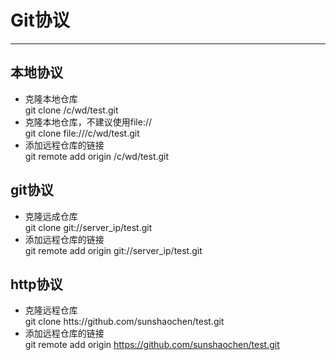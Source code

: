 # Git协议

---
## 本地协议

* 克隆本地仓库   
 git clone /c/wd/test.git
* 克隆本地仓库，不建议使用file://   
 git clone file:///c/wd/test.git
* 添加远程仓库的链接   
  git remote add origin /c/wd/test.git


## git协议

* 克隆远成仓库  
 git clone git://server_ip/test.git
* 添加远程仓库的链接  
 git remote add origin git://server_ip/test.git
 
## http协议

* 克隆远程仓库  
 git clone htts://github.com/sunshaochen/test.git
* 添加远程仓库的链接  
 git remote add origin https://github.com/sunshaochen/test.git

